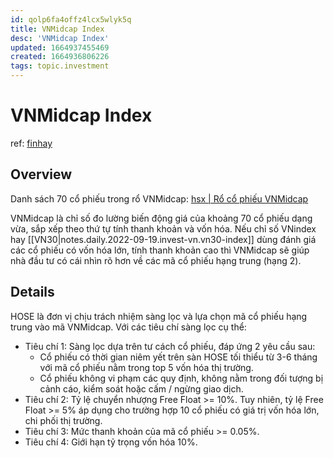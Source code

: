 ```yaml
---
id: qolp6fa4offz4lcx5wlyk5q
title: VNMidcap Index
desc: 'VNMidcap Index'
updated: 1664937455469
created: 1664936806226
tags: topic.investment
---
```

# VNMidcap Index

ref: [finhay](https://www.finhay.com.vn/chi-so-vnmidcap)

## Overview

Danh sách 70 cổ phiếu trong rổ VNMidcap: [hsx | Rổ cổ phiếu VNMidcap](https://www.hsx.vn/Modules/Listed/Web/StockIndexView/699240157)

VNMidcap là chỉ số đo lường biến động giá của khoảng 70 cổ phiếu dạng vừa, sắp xếp theo thứ tự tính thanh khoản và vốn hóa. Nếu chỉ số VNindex hay [[VN30|notes.daily.2022-09-19.invest-vn.vn30-index]] dùng đánh giá các cổ phiếu có vốn hóa lớn, tính thanh khoản cao thì VNMidcap sẽ giúp nhà đầu tư có cái nhìn rõ hơn về các mã cổ phiếu hạng trung (hạng 2).

## Details

HOSE là đơn vị chịu trách nhiệm sàng lọc và lựa chọn mã cổ phiếu hạng trung vào mã VNMidcap. Với các tiêu chí sàng lọc cụ thể:
- Tiêu chí 1: Sàng lọc dựa trên tư cách cổ phiếu, đáp ứng 2 yêu cầu sau:
    - Cổ phiếu có thời gian niêm yết trên sàn HOSE tối thiểu từ 3-6 tháng với mã cổ phiếu nằm trong top 5 vốn hóa thị trường.
    - Cổ phiếu không vi phạm các quy định, không nằm trong đối tượng bị cảnh cáo, kiểm soát hoặc cấm / ngừng giao dịch.
- Tiêu chí 2: Tỷ lệ chuyển nhượng Free Float >= 10%. Tuy nhiên, tỷ lệ Free Float >= 5% áp dụng cho trường hợp 10 cổ phiếu có giá trị vốn hóa lớn, chi phối thị trường.
- Tiêu chí 3: Mức thanh khoản của mã cổ phiếu >= 0.05%.
- Tiêu chí 4: Giới hạn tỷ trọng vốn hóa 10%.
